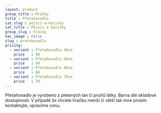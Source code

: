 ```yaml
---
layout: product
group_title : Hračky
title : Přetahovadlo
cat_slug : pejsci-a-kocicky
cat_title : Pejsci a kočičky
group_slug : hracky
has_image : False
slug : pretahovadlo
pricing:
  - variant : Přetahovadlo 40cm
    price   : 40
  - variant : Přetahovadlo 50cm
    price   : 50
  - variant : Přetahovadlo 60cm
    price   : 60
  - variant : Přetahovadlo 70cm
    price   : 70
---
```


Přetahovadlo je vyrobeno z pletených lan či pruhů látky. Barva dle skladové dostupnosti.  V případě že chcete hračku menší či větší tak mne prosím kontaktujte, upravíme cenu.

